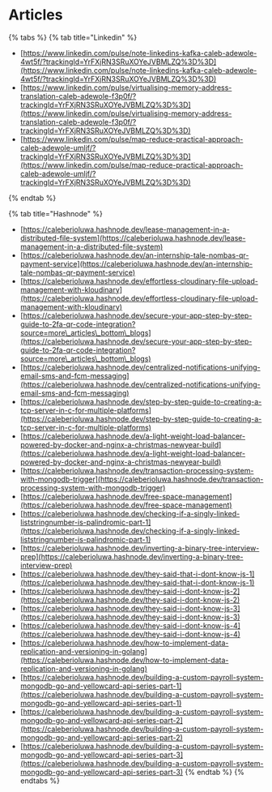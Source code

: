 # Articles



{% tabs %}
{% tab title="Linkedin" %}
* [https://www.linkedin.com/pulse/note-linkedins-kafka-caleb-adewole-4wt5f/?trackingId=YrFXjRN3SRuXOYeJVBMLZQ%3D%3D](https://www.linkedin.com/pulse/note-linkedins-kafka-caleb-adewole-4wt5f/?trackingId=YrFXjRN3SRuXOYeJVBMLZQ%3D%3D)
* [https://www.linkedin.com/pulse/virtualising-memory-address-translation-caleb-adewole-f3p0f/?trackingId=YrFXjRN3SRuXOYeJVBMLZQ%3D%3D](https://www.linkedin.com/pulse/virtualising-memory-address-translation-caleb-adewole-f3p0f/?trackingId=YrFXjRN3SRuXOYeJVBMLZQ%3D%3D)
* [https://www.linkedin.com/pulse/map-reduce-practical-approach-caleb-adewole-umljf/?trackingId=YrFXjRN3SRuXOYeJVBMLZQ%3D%3D](https://www.linkedin.com/pulse/map-reduce-practical-approach-caleb-adewole-umljf/?trackingId=YrFXjRN3SRuXOYeJVBMLZQ%3D%3D)


{% endtab %}

{% tab title="Hashnode" %}
* [https://caleberioluwa.hashnode.dev/lease-management-in-a-distributed-file-system](https://caleberioluwa.hashnode.dev/lease-management-in-a-distributed-file-system)
* [https://caleberioluwa.hashnode.dev/an-internship-tale-nombas-qr-payment-service](https://caleberioluwa.hashnode.dev/an-internship-tale-nombas-qr-payment-service)
* [https://caleberioluwa.hashnode.dev/effortless-cloudinary-file-upload-management-with-kloudinary](https://caleberioluwa.hashnode.dev/effortless-cloudinary-file-upload-management-with-kloudinary)
* [https://caleberioluwa.hashnode.dev/secure-your-app-step-by-step-guide-to-2fa-qr-code-integration?source=more\_articles\_bottom\_blogs](https://caleberioluwa.hashnode.dev/secure-your-app-step-by-step-guide-to-2fa-qr-code-integration?source=more\_articles\_bottom\_blogs)
* [https://caleberioluwa.hashnode.dev/centralized-notifications-unifying-email-sms-and-fcm-messaging](https://caleberioluwa.hashnode.dev/centralized-notifications-unifying-email-sms-and-fcm-messaging)
* [https://caleberioluwa.hashnode.dev/step-by-step-guide-to-creating-a-tcp-server-in-c-for-multiple-platforms](https://caleberioluwa.hashnode.dev/step-by-step-guide-to-creating-a-tcp-server-in-c-for-multiple-platforms)
* [https://caleberioluwa.hashnode.dev/a-light-weight-load-balancer-powered-by-docker-and-nginx-a-christmas-newyear-build](https://caleberioluwa.hashnode.dev/a-light-weight-load-balancer-powered-by-docker-and-nginx-a-christmas-newyear-build)
* [https://caleberioluwa.hashnode.dev/transaction-processing-system-with-mongodb-trigger](https://caleberioluwa.hashnode.dev/transaction-processing-system-with-mongodb-trigger)
* [https://caleberioluwa.hashnode.dev/free-space-management](https://caleberioluwa.hashnode.dev/free-space-management)
* [https://caleberioluwa.hashnode.dev/checking-if-a-singly-linked-liststringnumber-is-palindromic-part-1](https://caleberioluwa.hashnode.dev/checking-if-a-singly-linked-liststringnumber-is-palindromic-part-1)
* [https://caleberioluwa.hashnode.dev/inverting-a-binary-tree-interview-prep](https://caleberioluwa.hashnode.dev/inverting-a-binary-tree-interview-prep)
* [https://caleberioluwa.hashnode.dev/they-said-that-i-dont-know-js-1](https://caleberioluwa.hashnode.dev/they-said-that-i-dont-know-js-1)
* [https://caleberioluwa.hashnode.dev/they-said-i-dont-know-js-2](https://caleberioluwa.hashnode.dev/they-said-i-dont-know-js-2)
* [https://caleberioluwa.hashnode.dev/they-said-i-dont-know-js-3](https://caleberioluwa.hashnode.dev/they-said-i-dont-know-js-3)
* [https://caleberioluwa.hashnode.dev/they-said-i-dont-know-js-4](https://caleberioluwa.hashnode.dev/they-said-i-dont-know-js-4)
* [https://caleberioluwa.hashnode.dev/how-to-implement-data-replication-and-versioning-in-golang](https://caleberioluwa.hashnode.dev/how-to-implement-data-replication-and-versioning-in-golang)
* [https://caleberioluwa.hashnode.dev/building-a-custom-payroll-system-mongodb-go-and-yellowcard-api-series-part-1](https://caleberioluwa.hashnode.dev/building-a-custom-payroll-system-mongodb-go-and-yellowcard-api-series-part-1)
* [https://caleberioluwa.hashnode.dev/building-a-custom-payroll-system-mongodb-go-and-yellowcard-api-series-part-2](https://caleberioluwa.hashnode.dev/building-a-custom-payroll-system-mongodb-go-and-yellowcard-api-series-part-2)
* [https://caleberioluwa.hashnode.dev/building-a-custom-payroll-system-mongodb-go-and-yellowcard-api-series-part-3](https://caleberioluwa.hashnode.dev/building-a-custom-payroll-system-mongodb-go-and-yellowcard-api-series-part-3)
{% endtab %}
{% endtabs %}





